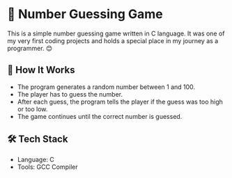 # 🎯 Number Guessing Game

This is a simple number guessing game written in C language. It was one of my very first coding projects and holds a special place in my journey as a programmer. 😊

## 📌 How It Works

- The program generates a random number between 1 and 100.
- The player has to guess the number.
- After each guess, the program tells the player if the guess was too high or too low.
- The game continues until the correct number is guessed.

## 🛠️ Tech Stack

- Language: C
- Tools: GCC Compiler

